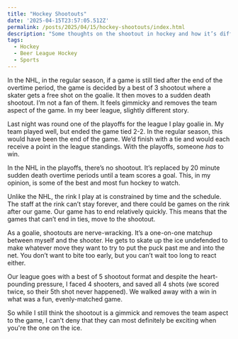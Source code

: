 ```yaml
---
title: "Hockey Shootouts"
date: '2025-04-15T23:57:05.512Z'
permalink: /posts/2025/04/15/hockey-shootouts/index.html
description: "Some thoughts on the shootout in hockey and how it’s different between the NHL and beer league."
tags:
  - Hockey
  - Beer League Hockey
  - Sports
---
```

In the NHL, in the regular season, if a game is still tied after the end of the overtime period, the game is decided by a best of 3 shootout where a skater gets a free shot on the goalie. It then moves to a sudden death shootout. I’m not a fan of them. It feels gimmicky and removes the team aspect of the game. In my beer league, slightly different story.
<!-- excerpt -->

Last night was round one of the playoffs for the league I play goalie in. My team played well, but ended the game tied 2-2. In the regular season, this would have been the end of the game. We’d finish with a tie and would each receive a point in the league standings. With the playoffs, someone *has* to win. 

In the NHL in the playoffs, there’s no shootout. It’s replaced by 20 minute sudden death overtime periods until a team scores a goal. This, in my opinion, is some of the best and most fun hockey to watch.

Unlike the NHL, the rink I play at is constrained by time and the schedule. The staff at the rink can’t stay forever, and there could be games on the rink after our game. Our game has to end relatively quickly. This means that the games that can’t end in ties, move to the shootout.

As a goalie, shootouts are nerve-wracking. It’s a one-on-one matchup between myself and the shooter. He gets to skate up the ice undefended to make whatever move they want to try to put the puck past me and into the net. You don’t want to bite too early, but you can’t wait too long to react either.

Our league goes with a best of 5 shootout format and despite the heart-pounding pressure, I faced 4 shooters, and saved all 4 shots (we scored twice, so their 5th shot never happened). We walked away with a win in what was a fun, evenly-matched game.

So while I still think the shootout is a gimmick and removes the team aspect to the game, I can't deny that they can most definitely be exciting when you're the one on the ice.
